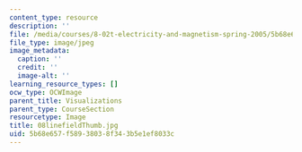 ```yaml
---
content_type: resource
description: ''
file: /media/courses/8-02t-electricity-and-magnetism-spring-2005/5b68e657f58938038f343b5e1ef8033c_08linefieldThumb.jpg
file_type: image/jpeg
image_metadata:
  caption: ''
  credit: ''
  image-alt: ''
learning_resource_types: []
ocw_type: OCWImage
parent_title: Visualizations
parent_type: CourseSection
resourcetype: Image
title: 08linefieldThumb.jpg
uid: 5b68e657-f589-3803-8f34-3b5e1ef8033c
---
```

